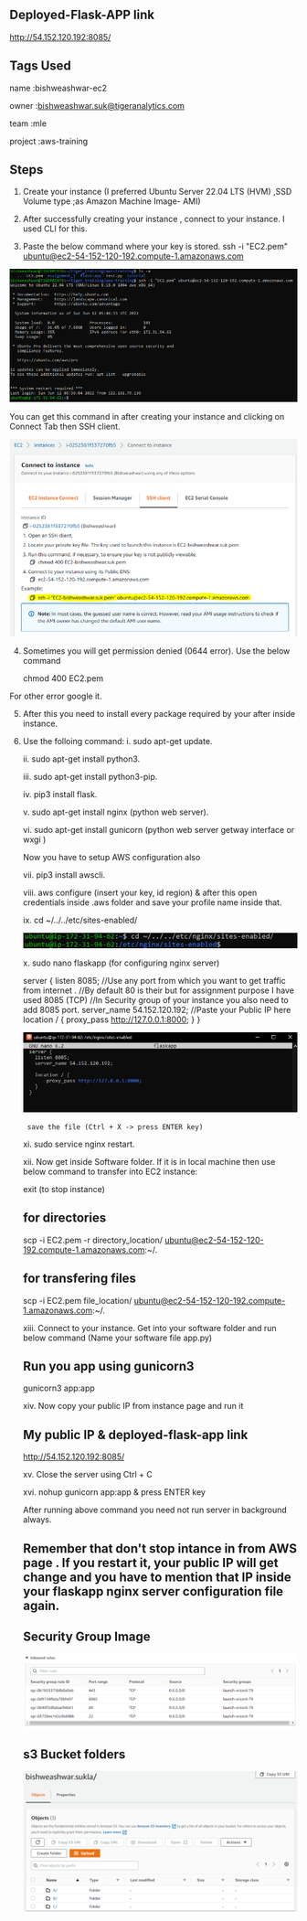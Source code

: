 ## Deployed-Flask-APP link 
http://54.152.120.192:8085/

## Tags Used
name	:bishweashwar-ec2

owner	:bishweashwar.suk@tigeranalytics.com

team	:mle

project	:aws-training


## Steps 

1. Create your instance (I preferred Ubuntu Server 22.04 LTS (HVM) ,SSD Volume type ;as Amazon Machine Image- AMI)

2. After successfully creating your instance , connect to your instance. I used CLI for this.

3. Paste the below command where your key is stored.
ssh -i "EC2.pem" ubuntu@ec2-54-152-120-192.compute-1.amazonaws.com

![](images/connect-instance.PNG)

You can get this command in after creating your instance and clicking on Connect Tab then SSH client.

![](images/key-pair-command-location.PNG)

4. Sometimes you will get permission denied (0644 error). Use the below command

    chmod 400 EC2.pem

For other error google it.

5. After this you need to install every package required by your after inside instance.

6. Use the folloing command:
    i. sudo apt-get update.

    ii. sudo apt-get install python3.

    iii. sudo apt-get install python3-pip.

    iv. pip3 install flask.

    v. sudo apt-get install nginx (python web server).

    vi. sudo apt-get install gunicorn (python web server getway interface or wxgi )
    
    Now you have to setup AWS configuration also

    vii. pip3 install awscli.

    viii. aws configure (insert your key, id region) & after this open credentials inside .aws folder and  save your profile name inside  that.

    ix. cd ~/../../etc/sites-enabled/

    ![](images/nginx-server-location.PNG)


    x. sudo nano flaskapp (for configuring nginx server)

      server {
        listen 8085; //Use any port from which you want to get traffic from internet . 
                    //By default 80  is their but for assignment purpose I have used 8085 (TCP)
                    //In Security group of your instance you also need  to add 8085 port.
        server_name 54.152.120.192; //Paste your Public IP here
        location / {
        proxy_pass http://127.0.0.1:8000;
            }
        }

    ![](images/nginx-server-code.PNG)

        save the file (Ctrl + X -> press ENTER key)
        
    xi. sudo service nginx restart.

    xii. Now get inside Software folder. If it is in local machine then use below command to transfer into EC2 instance:

    exit (to stop instance)
    ## for directories
    scp -i EC2.pem -r directory_location/ ubuntu@ec2-54-152-120-192.compute-1.amazonaws.com:~/.   
    
    ## for transfering files
    scp -i EC2.pem file_location/ ubuntu@ec2-54-152-120-192.compute-1.amazonaws.com:~/.
    
    xiii. Connect to your instance. Get into your software folder and run below command (Name your software file app.py)

    ## Run you app using gunicorn3
    gunicorn3 app:app

    xiv. Now  copy your public IP from instance page and run it 
    
    
    ## My public IP & deployed-flask-app link
    http://54.152.120.192:8085/ 



    xv. Close the server using 
    Ctrl + C
    
    xvi. nohup gunicorn app:app & 
        press ENTER key

    After running above command you need not run server in background always.

    ## Remember that don't stop intance in from AWS page . If you restart it, your public IP will get change and you have  to mention that IP inside your flaskapp nginx server configuration file again.


    ## Security Group Image
    ![](images/security-groups.PNG)

    ## s3 Bucket folders
    ![](images/s3.PNG)